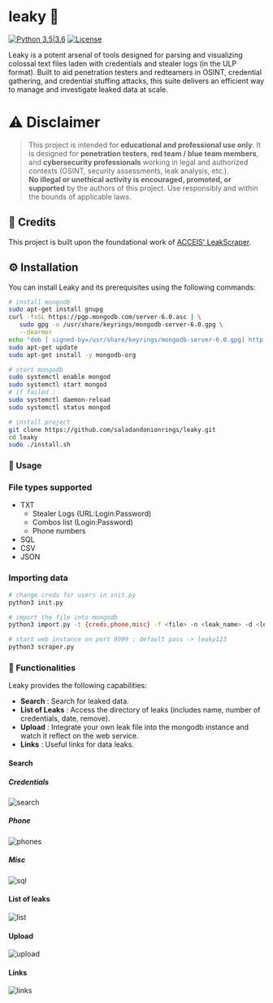 # leaky :key:
[![Python 3.5|3.6](https://img.shields.io/badge/python-3.x-green.svg)](https://www.python.org/) 
[![License](https://img.shields.io/badge/license-GPLv3-red.svg)](https://raw.githubusercontent.com/almandin/fuxploider/master/LICENSE.md)

Leaky is a potent arsenal of tools designed for parsing and visualizing colossal text files laden with credentials and stealer logs (in the ULP format). Built to aid penetration testers and redteamers in OSINT, credential gathering, and credential stuffing attacks, this suite delivers an efficient way to manage and investigate leaked data at scale.

# ⚠️ Disclaimer  
> This project is intended for **educational and professional use only**. It is designed for **penetration testers**, **red team / blue team members**, and **cybersecurity professionals** working in legal and authorized contexts (OSINT, security assessments, leak analysis, etc.).  
> **No illegal or unethical activity is encouraged, promoted, or supported** by the authors of this project. Use responsibly and within the bounds of applicable laws.

## :star2: Credits
This project is built upon the foundational work of [ACCEIS' LeakScraper](https://github.com/Acceis/leakScraper).

## :gear: Installation

You can install Leaky and its prerequisites using the following commands:

```bash
# install mongodb
sudo apt-get install gnupg
curl -fsSL https://pgp.mongodb.com/server-6.0.asc | \
   sudo gpg -o /usr/share/keyrings/mongodb-server-6.0.gpg \
   --dearmor
echo "deb [ signed-by=/usr/share/keyrings/mongodb-server-6.0.gpg] http://repo.mongodb.org/apt/debian bullseye/mongodb-org/6.0 main" | sudo tee /etc/apt/sources.list.d/mongodb-org-6.0.list
sudo apt-get update
sudo apt-get install -y mongodb-org

# start mongodb
sudo systemctl enable mongod
sudo systemctl start mongod
# if failed :
sudo systemctl daemon-reload
sudo systemctl status mongod

# install project
git clone https://github.com/saladandonionrings/leaky.git
cd leaky
sudo ./install.sh
```

### :rocket: Usage
### File types supported
- TXT 
  - Stealer Logs (URL:Login:Password)
  - Combos list (Login:Password)
  - Phone numbers
- SQL
- CSV
- JSON

### Importing data

```bash
# change creds for users in init.py
python3 init.py 

# import the file into mongodb
python3 import.py -t {creds,phone,misc} -f <file> -n <leak_name> -d <leak_date>

# start web instance on port 9999 ; default pass -> leaky123
python3 scraper.py
```
### :mag_right: Functionalities
Leaky provides the following capabilities:

* **Search** : Search for leaked data.
* **List of Leaks** : Access the directory of leaks (includes name, number of credentials, date, remove).
* **Upload** : Integrate your own leak file into the mongodb instance and watch it reflect on the web service.
* **Links** : Useful links for data leaks.

#### Search
##### Credentials
![search](https://github.com/user-attachments/assets/9253220e-9d02-4523-803d-d40290c6d5e7)

##### Phone
![phones](https://github.com/user-attachments/assets/3c435c44-9a5b-474b-bbac-b9d375cc04d6)

##### Misc
![sql](https://github.com/user-attachments/assets/c94a2006-619a-4ce9-aa03-cf88040eed8f)

#### List of leaks
![list](https://github.com/user-attachments/assets/e9feed06-e289-4dc9-b1d3-21d8faa90807)

#### Upload
![upload](https://github.com/user-attachments/assets/3785fb49-7fa3-404e-be12-b3efc1086802)

#### Links
![links](https://github.com/user-attachments/assets/2fa0a902-4bf8-4db0-be22-4bdc35ec1c23)
